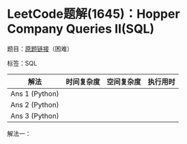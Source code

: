 # LeetCode题解(1645)：Hopper Company Queries II(SQL)

题目：[原题链接](https://leetcode-cn.com/problems/hopper-company-queries-ii/)（困难）

标签：SQL

| 解法           | 时间复杂度 | 空间复杂度 | 执行用时 |
| -------------- | ---------- | ---------- | -------- |
| Ans 1 (Python) |            |            |          |
| Ans 2 (Python) |            |            |          |
| Ans 3 (Python) |            |            |          |

解法一：


